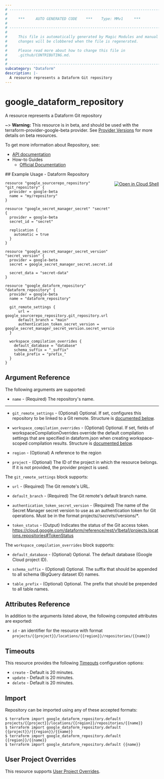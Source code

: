 ```yaml
---
# ----------------------------------------------------------------------------
#
#     ***     AUTO GENERATED CODE    ***    Type: MMv1     ***
#
# ----------------------------------------------------------------------------
#
#     This file is automatically generated by Magic Modules and manual
#     changes will be clobbered when the file is regenerated.
#
#     Please read more about how to change this file in
#     .github/CONTRIBUTING.md.
#
# ----------------------------------------------------------------------------
subcategory: "Dataform"
description: |-
  A resource represents a Dataform Git repository
---
```


# google\_dataform\_repository

A resource represents a Dataform Git repository

~> **Warning:** This resource is in beta, and should be used with the terraform-provider-google-beta provider.
See [Provider Versions](https://terraform.io/docs/providers/google/guides/provider_versions.html) for more details on beta resources.

To get more information about Repository, see:

* [API documentation](https://cloud.google.com/dataform/reference/rest/v1beta1/projects.locations.repositories)
* How-to Guides
    * [Official Documentation](https://cloud.google.com/dataform/docs/)

<div class = "oics-button" style="float: right; margin: 0 0 -15px">
  <a href="https://console.cloud.google.com/cloudshell/open?cloudshell_git_repo=https%3A%2F%2Fgithub.com%2Fterraform-google-modules%2Fdocs-examples.git&cloudshell_working_dir=dataform_repository&cloudshell_image=gcr.io%2Fgraphite-cloud-shell-images%2Fterraform%3Alatest&open_in_editor=main.tf&cloudshell_print=.%2Fmotd&cloudshell_tutorial=.%2Ftutorial.md" target="_blank">
    <img alt="Open in Cloud Shell" src="//gstatic.com/cloudssh/images/open-btn.svg" style="max-height: 44px; margin: 32px auto; max-width: 100%;">
  </a>
</div>
## Example Usage - Dataform Repository


```hcl
resource "google_sourcerepo_repository" "git_repository" {
  provider = google-beta
  name = "my/repository"
}

resource "google_secret_manager_secret" "secret" {
  provider = google-beta
  secret_id = "secret"

  replication {
    automatic = true
  }
}

resource "google_secret_manager_secret_version" "secret_version" {
  provider = google-beta
  secret = google_secret_manager_secret.secret.id

  secret_data = "secret-data"
}

resource "google_dataform_repository" "dataform_repository" {
  provider = google-beta
  name = "dataform_repository"

  git_remote_settings {
      url = google_sourcerepo_repository.git_repository.url
      default_branch = "main"
      authentication_token_secret_version = google_secret_manager_secret_version.secret_version.id
  }

  workspace_compilation_overrides {
    default_database = "database"
    schema_suffix = "_suffix"
    table_prefix = "prefix_"
  }
}
```

## Argument Reference

The following arguments are supported:


* `name` -
  (Required)
  The repository's name.


- - -


* `git_remote_settings` -
  (Optional)
  Optional. If set, configures this repository to be linked to a Git remote.
  Structure is [documented below](#nested_git_remote_settings).

* `workspace_compilation_overrides` -
  (Optional)
  Optional. If set, fields of workspaceCompilationOverrides override the default compilation settings that are specified in dataform.json when creating workspace-scoped compilation results.
  Structure is [documented below](#nested_workspace_compilation_overrides).

* `region` -
  (Optional)
  A reference to the region

* `project` - (Optional) The ID of the project in which the resource belongs.
    If it is not provided, the provider project is used.


<a name="nested_git_remote_settings"></a>The `git_remote_settings` block supports:

* `url` -
  (Required)
  The Git remote's URL.

* `default_branch` -
  (Required)
  The Git remote's default branch name.

* `authentication_token_secret_version` -
  (Required)
  The name of the Secret Manager secret version to use as an authentication token for Git operations. Must be in the format projects/*/secrets/*/versions/*.

* `token_status` -
  (Output)
  Indicates the status of the Git access token. https://cloud.google.com/dataform/reference/rest/v1beta1/projects.locations.repositories#TokenStatus

<a name="nested_workspace_compilation_overrides"></a>The `workspace_compilation_overrides` block supports:

* `default_database` -
  (Optional)
  Optional. The default database (Google Cloud project ID).

* `schema_suffix` -
  (Optional)
  Optional. The suffix that should be appended to all schema (BigQuery dataset ID) names.

* `table_prefix` -
  (Optional)
  Optional. The prefix that should be prepended to all table names.

## Attributes Reference

In addition to the arguments listed above, the following computed attributes are exported:

* `id` - an identifier for the resource with format `projects/{{project}}/locations/{{region}}/repositories/{{name}}`


## Timeouts

This resource provides the following
[Timeouts](https://developer.hashicorp.com/terraform/plugin/sdkv2/resources/retries-and-customizable-timeouts) configuration options:

- `create` - Default is 20 minutes.
- `update` - Default is 20 minutes.
- `delete` - Default is 20 minutes.

## Import


Repository can be imported using any of these accepted formats:

```
$ terraform import google_dataform_repository.default projects/{{project}}/locations/{{region}}/repositories/{{name}}
$ terraform import google_dataform_repository.default {{project}}/{{region}}/{{name}}
$ terraform import google_dataform_repository.default {{region}}/{{name}}
$ terraform import google_dataform_repository.default {{name}}
```

## User Project Overrides

This resource supports [User Project Overrides](https://registry.terraform.io/providers/hashicorp/google/latest/docs/guides/provider_reference#user_project_override).
